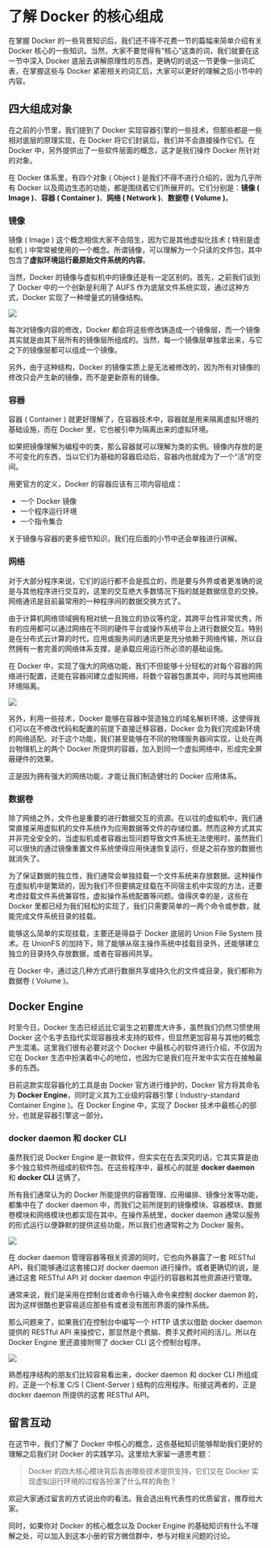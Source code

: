 # 了解 Docker 的核心组成

在掌握 Docker 的一些背景知识后，我们还不得不花费一节的篇幅来简单介绍有关 Docker 核心的一些知识。当然，大家不要觉得有“核心”这类的词，我们就要在这一节中深入 Docker 底层去讲解原理性的东西，更确切的说这一节更像一张词汇表，在掌握这些与 Docker 紧密相关的词汇后，大家可以更好的理解之后小节中的内容。

## 四大组成对象

在之前的小节里，我们提到了 Docker 实现容器引擎的一些技术，但那些都是一些相对底层的原理实现，在 Docker 将它们封装后，我们并不会直接操作它们。在 Docker 中，另外提供出了一些软件层面的概念，这才是我们操作 Docker 所针对的对象。

在 Docker 体系里，有四个对象 ( Object ) 是我们不得不进行介绍的，因为几乎所有 Docker 以及周边生态的功能，都是围绕着它们所展开的。它们分别是：**镜像 ( Image )**、**容器 ( Container )**、**网络 ( Network )**、**数据卷 ( Volume )**。

### 镜像

镜像 ( Image ) 这个概念相信大家不会陌生，因为它是其他虚拟化技术 ( 特别是虚拟机 ) 中常常被使用的一个概念。所谓镜像，可以理解为一个只读的文件包，其中包含了**虚拟环境运行最原始文件系统的内容**。

当然，Docker 的镜像与虚拟机中的镜像还是有一定区别的。首先，之前我们谈到了 Docker 中的一个创新是利用了 AUFS 作为底层文件系统实现，通过这种方式，Docker 实现了一种增量式的镜像结构。

![](//images.weserv.nl/?url=user-gold-cdn.xitu.io/2018/9/7/165b29cad1a3dfae?w=1645&h=740&f=png&s=92371)

每次对镜像内容的修改，Docker 都会将这些修改铸造成一个镜像层，而一个镜像其实就是由其下层所有的镜像层所组成的。当然，每一个镜像层单独拿出来，与它之下的镜像层都可以组成一个镜像。

另外，由于这种结构，Docker 的镜像实质上是无法被修改的，因为所有对镜像的修改只会产生新的镜像，而不是更新原有的镜像。

### 容器

容器 ( Container ) 就更好理解了，在容器技术中，容器就是用来隔离虚拟环境的基础设施，而在 Docker 里，它也被引申为隔离出来的虚拟环境。

如果把镜像理解为编程中的类，那么容器就可以理解为类的实例。镜像内存放的是不可变化的东西，当以它们为基础的容器启动后，容器内也就成为了一个“活”的空间。

用更官方的定义，Docker 的容器应该有三项内容组成：

*   一个 Docker 镜像
*   一个程序运行环境
*   一个指令集合

关于镜像与容器的更多细节知识，我们在后面的小节中还会单独进行讲解。

### 网络

对于大部分程序来说，它们的运行都不会是孤立的，而是要与外界或者更准确的说是与其他程序进行交互的，这里的交互绝大多数情况下指的就是数据信息的交换。网络通讯是目前最常用的一种程序间的数据交换方式了。

由于计算机网络领域拥有相对统一且独立的协议等约定，其跨平台性非常优秀，所有的应用都可以通过网络在不同的硬件平台或操作系统平台上进行数据交互。特别是在分布式云计算的时代，应用或服务间的通讯更是充分依赖于网络传输，所以自然拥有一套完善的网络体系支撑，是承载应用运行所必须的基础设施。

在 Docker 中，实现了强大的网络功能，我们不但能够十分轻松的对每个容器的网络进行配置，还能在容器间建立虚拟网络，将数个容器包裹其中，同时与其他网络环境隔离。

![](//images.weserv.nl/?url=user-gold-cdn.xitu.io/2018/9/5/165a810ad2c81714?w=1570&h=486&f=png&s=50933)

另外，利用一些技术，Docker 能够在容器中营造独立的域名解析环境，这使得我们可以在不修改代码和配置的前提下直接迁移容器，Docker 会为我们完成新环境的网络适配。对于这个功能，我们甚至能够在不同的物理服务器间实现，让处在两台物理机上的两个 Docker 所提供的容器，加入到同一个虚拟网络中，形成完全屏蔽硬件的效果。

正是因为拥有强大的网络功能，才能让我们制造健壮的 Docker 应用体系。

### 数据卷

除了网络之外，文件也是重要的进行数据交互的资源。在以往的虚拟机中，我们通常直接采用虚拟机的文件系统作为应用数据等文件的存储位置。然而这种方式其实并非完全安全的，当虚拟机或者容器出现问题导致文件系统无法使用时，虽然我们可以很快的通过镜像重置文件系统使得应用快速恢复运行，但是之前存放的数据也就消失了。

为了保证数据的独立性，我们通常会单独挂载一个文件系统来存放数据。这种操作在虚拟机中是繁琐的，因为我们不但要搞定挂载在不同宿主机中实现的方法，还要考虑挂载文件系统兼容性，虚拟操作系统配置等问题。值得庆幸的是，这些在 Docker 里都已经为我们轻松的实现了，我们只需要简单的一两个命令或参数，就能完成文件系统目录的挂载。

能够这么简单的实现挂载，主要还是得益于 Docker 底层的 Union File System 技术。在 UnionFS 的加持下，除了能够从宿主操作系统中挂载目录外，还能够建立独立的目录持久存放数据，或者在容器间共享。

在 Docker 中，通过这几种方式进行数据共享或持久化的文件或目录，我们都称为数据卷 ( Volume )。

## Docker Engine

时至今日，Docker 生态已经远比它诞生之初要庞大许多，虽然我们仍然习惯使用 Docker 这个名字去指代实现容器技术支持的软件，但显然更加容易与其他的概念产生混淆。这里我们很有必要对这个 Docker 中最核心的软件进行介绍，不仅因为它在 Docker 生态中扮演着中心的地位，也因为它是我们在开发中实实在在接触最多的东西。

目前这款实现容器化的工具是由 Docker 官方进行维护的，Docker 官方将其命名为 **Docker Engine**，同时定义其为工业级的容器引擎 ( Industry-standard Container Engine )。在 Docker Engine 中，实现了 Docker 技术中最核心的部分，也就是容器引擎这一部分。

### docker daemon 和 docker CLI

虽然我们说 Docker Engine 是一款软件，但实实在在去深究的话，它其实算是由多个独立软件所组成的软件包。在这些程序中，最核心的就是 **docker daemon** 和 **docker CLI** 这俩了。

所有我们通常认为的 Docker 所能提供的容器管理、应用编排、镜像分发等功能，都集中在了 docker daemon 中，而我们之前所提到的镜像模块、容器模块、数据卷模块和网络模块也都实现在其中。在操作系统里，docker daemon 通常以服务的形式运行以便静默的提供这些功能，所以我们也通常称之为 Docker 服务。

![](//images.weserv.nl/?url=user-gold-cdn.xitu.io/2018/9/5/165a8349ffdb33e0?w=1385&h=530&f=png&s=60142)

在 docker daemon 管理容器等相关资源的同时，它也向外暴露了一套 RESTful API，我们能够通过这套接口对 docker daemon 进行操作。或者更确切的说，是通过这套 RESTful API 对 docker daemon 中运行的容器和其他资源进行管理。

通常来说，我们是采用在控制台或者命令行输入命令来控制 docker daemon 的，因为这样很酷也更容易适应那些有或者没有图形界面的操作系统。

那么问题来了，如果我们在控制台中编写一个 HTTP 请求以借助 docker daemon 提供的 RESTful API 来操控它，那显然是个费脑、费手又费时间的活儿。所以在 Docker Engine 里还直接附带了 docker CLI 这个控制台程序。

![](//images.weserv.nl/?url=user-gold-cdn.xitu.io/2018/9/5/165a834db42056c4?w=1502&h=503&f=png&s=37784)

熟悉程序结构的朋友们比较容易看出来，docker daemon 和 docker CLI 所组成的，正是一个标准 C/S ( Client-Server ) 结构的应用程序。衔接这两者的，正是 docker daemon 所提供的这套 RESTful API。

## 留言互动

在这节中，我们了解了 Docker 中核心的概念，这些基础知识能够帮助我们更好的理解之后我们对 Docker 的实践学习。这里给大家留一道思考题：

> Docker 的四大核心模块背后各由哪些技术提供支持，它们又在 Docker 实现虚拟运行环境的过程各扮演了什么样的角色？

欢迎大家通过留言的方式说出你的看法。我会选出有代表性的优质留言，推荐给大家。

同时，如果你对 Docker 的核心概念以及 Docker Engine 的基础知识有什么不理解之处，可以加入到这本小册的官方微信群中，参与对相关问题的讨论。